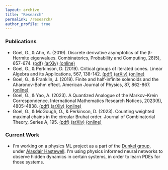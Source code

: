 ```yaml
---
layout: archive
title: "Research"
permalink: /research/
author_profile: true
---
```


### Publications

* Goel, G., & Ahn, A. (2019). Discrete derivative asymptotics of the β-Hermite eigenvalues. Combinatorics, Probability and Computing, 28(5), 657-674.
[(pdf)](/files/1809.06804.pdf) [(arXiv)](https://arxiv.org/abs/1809.06804) [(online)](https://doi.org/10.1017/S0963548319000087)
* Goel, G., & Perkinson, D. (2019). Critical groups of iterated cones. Linear Algebra and its Applications, 567, 138-142.
[(pdf)](/files/1809.07379.pdf) [(arXiv)](https://arxiv.org/abs/1809.07379) [(online)](https://doi.org/10.1016/j.laa.2019.01.009)
* Goel, G., & Franklin, J. (2019). Finite and half-infinite solenoids and the Aharonov-Bohm effect. American Journal of Physics, 87, 862-867.
[(online)](https://doi.org/10.1119/1.5124814)
* Goel, G., & Yao, A. (2023). A Quantized Analogue of the Markov–Krein Correspondence. International Mathematics Research Notices, 2023(6), 4805-4838.
[(pdf)](/files/2011.10724.pdf) [(arXiv)](https://arxiv.org/abs/2011.10724) [(online)](https://doi.org/10.1093/imrn/rnac005)
* Goel, G., & McGough, O., & Perkinson, D. (2023). Counting weighted maximal chains in the circular Bruhat order. Journal of Combinatorial Theory, Series A, 195.
[(pdf)](/files/2108.03504.pdf) [(arXiv)](https://arxiv.org/abs/2108.03504) [(online)](https://doi.org/10.1016/j.jcta.2022.105709)

### Current Work

* I'm working on a physics ML project as a part of the [Dunkel group](https://math.mit.edu/~dunkel/group.html), under [Alasdair Hastewell](https://math.mit.edu/directory/profile.html?pid=2112). I'm using physics informed neural networks to observe hidden dynamics in certain systems, in order to learn PDEs for those systems. 
